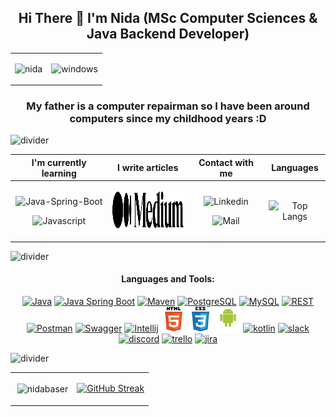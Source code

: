<h2 align="center"> Hi There 👋 I'm Nida
(MSc Computer Sciences & Java Backend Developer) </h2>
<!-- <p align="center"><img src="https://komarev.com/ghpvc/?username=nidabaser&label=Profile%20views&color=0e75b6&style=flat" alt="nidabaser"/> </p> -->

<div align="center">

|  |  |
| :--------: | :-------: |
| <p align="center"><img src="https://github.com/nidabaser/nidabaser/assets/97883562/b8a77c6c-8d77-4332-b3d4-ca8c3534a785" alt="nida" width="250" height="150"/> </p> | <p align="center"><img src="https://github.com/nidabaser/nidabaser/assets/97883562/d4ae8290-6def-421e-954c-a847d8f5f0fa" alt="windows" width="150" height="150"/> </p> |
<h3 align="center"> My father is a computer repairman so I have been around computers since my childhood years :D </h3>

</div>

![divider](https://user-images.githubusercontent.com/97883562/157744908-6e3e5ac5-4157-45e7-8f9f-20246db643a4.png)

<div align="center">
   
| I'm currently learning | I write articles | Contact with me | Languages |
| :--------: | :-------: | :-------: | :--------: |
| <p a href="https://spring.io/projects/spring-boot" target="_blank" rel="noreferrer"><img src="https://github.com/nidabaser/nidabaser/assets/97883562/8b0946e4-6ddd-47d7-8e52-c6d5df503edf" alt="Java-Spring-Boot" width="60" height="60"/></a></p><p a href="https://www.javascript.com/" target="_blank" rel="noreferrer"><img src="https://github.com/nidabaser/nidabaser/assets/97883562/6da6ad5e-acf0-4d99-a413-594d54120a52" alt="Javascript" width="60" height="55"/></a></p> | <p><a href="https://medium.com/@nida.bsr" target="blank"><img src="https://github.com/Medium/medium-logos/blob/master/01_Logo/01_Black/SVG/Medium-Logo-Black-RGB.svg" alt="@nida.bsr" height="60" width="120"/></a></p>    | <p a href="https://linkedin.com/in/nida-baser" target="_blank" rel="noopener noreferrer"><img src="https://cdn.jsdelivr.net/npm/simple-icons@v3/icons/linkedin.svg" alt="Linkedin" height="50"></a></p><p a href="mailto:nida.bsr@gmail.com" target="_blank" rel="noopener noreferrer"><img src="https://cdn.jsdelivr.net/npm/simple-icons@v3/icons/gmail.svg" alt="Mail" height="50"></p> | ![Top Langs](https://github-readme-stats.vercel.app/api/top-langs/?username=nidabaser&hide=css,scss,html&theme=default) |

</div>

![divider](https://user-images.githubusercontent.com/97883562/157745029-85e58e54-8e29-4727-8368-262488eb3a37.png)

<h4 align="center">Languages and Tools:</h4>

<p align="center">
<a href="https://www.java.com" target="_blank" rel="noreferrer"> <img src="https://github.com/nidabaser/nidabaser/assets/97883562/ee8c3bb4-6282-469d-b46f-e0585395653a" alt="Java" width="50" height="50"/></a>
<a href="https://spring.io/projects/spring-boot" target="_blank" rel="noreferrer" align="center"><img src="https://github.com/nidabaser/nidabaser/assets/97883562/8b0946e4-6ddd-47d7-8e52-c6d5df503edf" alt="Java Spring Boot" width="50" height="50"/></a>
<a href="https://maven.apache.org/" target="_blank" rel="noreferrer"> <img src="https://github.com/nidabaser/nidabaser/assets/97883562/bad9fde7-e594-4598-b60b-2938e66e1291" alt="Maven" width="55" height="50"/></a>
<a href="https://www.postgresql.org/" target="_blank" rel="noreferrer"><img src="https://github.com/nidabaser/nidabaser/assets/97883562/64516cc5-8d84-4af1-bb09-d60f8c139358" alt="PostgreSQL" width="40" height="40"/></a>
<a href="https://www.mysql.com/" target="_blank" rel="noreferrer"><img src="https://github.com/nidabaser/nidabaser/assets/97883562/e0a4f05b-1467-4c43-ae2c-ef8138ea31d6" alt="MySQL" width="60" height="40"/></a>
<a href="https://aws.amazon.com/tr/what-is/restful-api/" target="_blank" rel="noreferrer"><img src="https://github.com/nidabaser/nidabaser/assets/97883562/1b6ab92c-a10d-4fac-b637-5d0b1d2a945b" alt="REST" width="50" height="50"/></a>
<a href="https://www.postman.com/" target="_blank" rel="noreferrer"> <img src="https://github.com/nidabaser/nidabaser/assets/97883562/c89143f3-3431-4a53-8b0e-699afc4c1201" alt="Postman" width="40" height="40"/></a>
<a href="https://swagger.io/" target="_blank" rel="noreferrer"> <img src="https://github.com/nidabaser/nidabaser/assets/97883562/5546b463-9670-48d6-a25c-a541ff09aeef" alt="Swagger" width="40" height="40"/></a>
<a href="https://www.jetbrains.com/idea/" target="_blank" rel="noreferrer"> <img src="https://github.com/nidabaser/nidabaser/assets/97883562/543db356-7808-414a-af40-466339d22867" alt="Intellij" width="40" height="40"/></a>
<a href="https://www.w3.org/html/" target="_blank" rel="noreferrer"><img src="https://raw.githubusercontent.com/devicons/devicon/master/icons/html5/html5-original-wordmark.svg" alt="html5" width="40" height="40"/></a>
<a href="https://www.w3schools.com/css/" target="_blank" rel="noreferrer"><img src="https://raw.githubusercontent.com/devicons/devicon/master/icons/css3/css3-original-wordmark.svg" alt="css3" width="40" height="40"/></a>
<a href="https://developer.android.com" target="_blank" rel="noreferrer"><img src="https://raw.githubusercontent.com/devicons/devicon/master/icons/android/android-original-wordmark.svg" alt="android" width="40" height="40"/></a>
<a href="https://kotlinlang.org" target="_blank" rel="noreferrer"> <img src="https://www.vectorlogo.zone/logos/kotlinlang/kotlinlang-icon.svg" alt="kotlin" width="40" height="40"/></a>
<a href="https://slack.com/" target="_blank" rel="noreferrer"> <img src="https://github.com/nidabaser/nidabaser/assets/97883562/b8cd5e6e-433e-4e50-ac1b-b8506e75f76b" alt="slack" width="40" height="40"/></a>
<a href="https://discord.com/" target="_blank" rel="noreferrer"> <img src="https://github.com/nidabaser/nidabaser/assets/97883562/c554dcc5-df4a-4568-a892-b671ce808686" alt="discord" width="40" height="40"/></a>
<a href="https://trello.com/" target="_blank" rel="noreferrer"> <img src="https://github.com/nidabaser/nidabaser/assets/97883562/3ff5457b-0553-48fc-a83f-22ca6907f1c2" alt="trello" width="40" height="40"/></a>
<a href="https://atlassian.com/software/jira/" target="_blank" rel="noreferrer"> <img src="https://github.com/nidabaser/nidabaser/assets/97883562/4800e3de-5b74-4102-b20f-53ffa1a6fde7" alt="jira" width="60" height="25"/></a>
</p>

![divider](https://user-images.githubusercontent.com/97883562/157744998-5a56274a-b7dd-4fd5-8e1a-0dd1c4fa22c7.png)

|  |  |
| ------------- | ------------- |
| <p>&nbsp;<img align="center" src="https://github-readme-stats.vercel.app/api?username=nidabaser&theme=vue&show_icons=true&locale=en" alt="nidabaser" /></p> | [![GitHub Streak](https://streak-stats.demolab.com?user=nidabaser&border_radius=5&date_format=j%20M%5B%20Y%5D)](https://git.io/streak-stats) |
